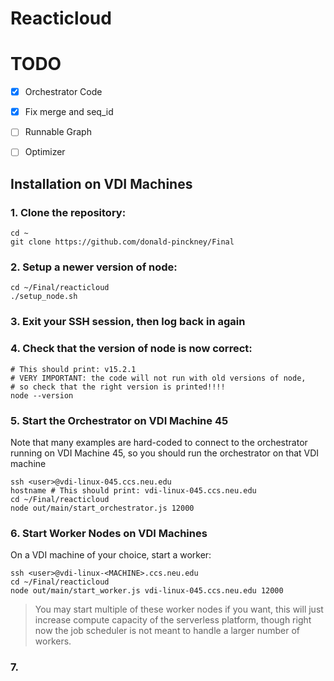 # Reacticloud

# TODO

- [x] Orchestrator Code
- [x] Fix merge and seq_id
- [ ] Runnable Graph
- [ ] Optimizer 


## Installation on VDI Machines

### 1. Clone the repository:
```
cd ~
git clone https://github.com/donald-pinckney/Final
```

### 2. Setup a newer version of node:
```
cd ~/Final/reacticloud
./setup_node.sh
```

### 3. Exit your SSH session, then log back in again

### 4. Check that the version of node is now correct:
```
# This should print: v15.2.1
# VERY IMPORTANT: the code will not run with old versions of node,
# so check that the right version is printed!!!!
node --version
```

### 5. Start the Orchestrator on VDI Machine 45
Note that many examples are hard-coded to connect to the orchestrator running on VDI Machine 45,
so you should run the orchestrator on that VDI machine
```
ssh <user>@vdi-linux-045.ccs.neu.edu
hostname # This should print: vdi-linux-045.ccs.neu.edu
cd ~/Final/reacticloud
node out/main/start_orchestrator.js 12000
```


### 6. Start Worker Nodes on VDI Machines
On a VDI machine of your choice, start a worker:

```
ssh <user>@vdi-linux-<MACHINE>.ccs.neu.edu
cd ~/Final/reacticloud
node out/main/start_worker.js vdi-linux-045.ccs.neu.edu 12000
```

> You may start multiple of these worker nodes if you want,
> this will just increase compute capacity of the serverless
> platform, though right now the job scheduler is not meant to handle
> a larger number of workers.


### 7. 

